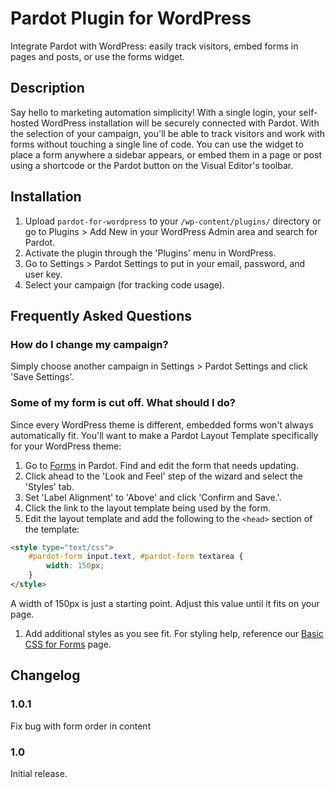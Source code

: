 # Pardot Plugin for WordPress #
Integrate Pardot with WordPress: easily track visitors, embed forms in pages and posts, or use the forms widget.

## Description ##

Say hello to marketing automation simplicity! With a single login, your self-hosted WordPress installation will be securely connected with Pardot. With the selection of your campaign, you'll be able to track visitors and work with forms without touching a single line of code. You can use the widget to place a form anywhere a sidebar appears, or embed them in a page or post using a shortcode or the Pardot button on the Visual Editor's toolbar.

## Installation ##

1. Upload `pardot-for-wordpress` to your `/wp-content/plugins/` directory or go to Plugins > Add New in your WordPress Admin area and search for Pardot.
1. Activate the plugin through the 'Plugins' menu in WordPress.
1. Go to Settings > Pardot Settings to put in your email, password, and user key.
1. Select your campaign (for tracking code usage).

## Frequently Asked Questions ##

### How do I change my campaign? ###

Simply choose another campaign in Settings > Pardot Settings and click 'Save Settings'.

### Some of my form is cut off. What should I do? ###

Since every WordPress theme is different, embedded forms won't always automatically fit. You'll want to make a Pardot Layout Template specifically for your WordPress theme:

1. Go to <a href="https://pi.pardot.com/form" target="_blank">Forms</a> in Pardot. Find and edit the form that needs updating.
1. Click ahead to the 'Look and Feel' step of the wizard and select the 'Styles' tab.
1. Set 'Label Alignment' to 'Above' and click 'Confirm and Save.'.
1. Click the link to the layout template being used by the form.
1. Edit the layout template and add the following to the `<head>` section of the template:
```html
<style type="text/css">
	#pardot-form input.text, #pardot-form textarea {
		width: 150px;
	}
</style>
```
A width of 150px is just a starting point. Adjust this value until it fits on your page.
1. Add additional styles as you see fit. For styling help, reference our <a href="http://www.pardot.com/help/faqs/forms/basic-css-for-forms" target="_blank">Basic CSS for Forms</a> page.

## Changelog ##

### 1.0.1 ###
Fix bug with form order in content

### 1.0 ###
Initial release.